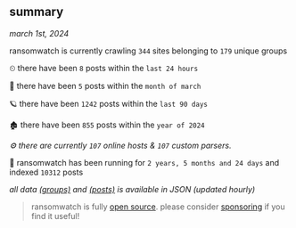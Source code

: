
## summary
_march 1st, 2024_

ransomwatch is currently crawling `344` sites belonging to `179` unique groups

⏲ there have been `8` posts within the `last 24 hours`

🦈 there have been `5` posts within the `month of march`

🪐 there have been `1242` posts within the `last 90 days`

🏚 there have been `855` posts within the `year of 2024`

_⚙️ there are currently `107` online hosts & `107` custom parsers._

🦕 ransomwatch has been running for `2 years, 5 months and 24 days` and indexed `10312` posts

_all data  [(groups)](http://ransomwhat.telemetry.ltd/groups) and [(posts)](http://ransomwhat.telemetry.ltd/posts) is available in JSON (updated hourly)_

> ransomwatch is fully [open source](https://github.com/joshhighet/ransomwatch#ransomwatch--). please consider [sponsoring](https://github.com/sponsors/joshhighet) if you find it useful!
